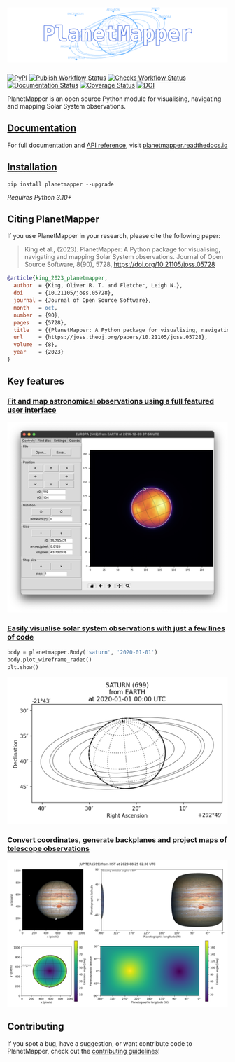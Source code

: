 # ![PlanetMapper logo](docs/images/logo_wide_transparent.png)

[![PyPI](https://img.shields.io/pypi/v/planetmapper?label=PyPI&logo=python&logoColor=silver)](https://pypi.org/project/planetmapper/)
[![Publish Workflow Status](https://github.com/ortk95/planetmapper/actions/workflows/python-publish.yml/badge.svg)](https://github.com/ortk95/planetmapper/actions/workflows/python-publish.yml)
[![Checks Workflow Status](https://github.com/ortk95/planetmapper/actions/workflows/checks.yml/badge.svg?branch=main)](https://github.com/ortk95/planetmapper/actions/workflows/checks.yml)
[![Documentation Status](https://readthedocs.org/projects/planetmapper/badge/?version=latest)](https://planetmapper.readthedocs.io/en/latest/?badge=latest)
[![Coverage Status](https://img.shields.io/coverallsCoverage/github/ortk95/planetmapper)](https://coveralls.io/github/ortk95/planetmapper)
[![DOI](https://joss.theoj.org/papers/10.21105/joss.05728/status.svg)](https://doi.org/10.21105/joss.05728)

PlanetMapper is an open source Python module for visualising, navigating and mapping Solar System observations.

## [Documentation](https://planetmapper.readthedocs.io)
For full documentation and [API reference](https://planetmapper.readthedocs.io/en/latest/documentation.html), visit [planetmapper.readthedocs.io](https://planetmapper.readthedocs.io/en/latest/index.html)


## [Installation](https://planetmapper.readthedocs.io/en/latest/installation.html)
```
pip install planetmapper --upgrade
```

_Requires Python 3.10+_


## Citing PlanetMapper
If you use PlanetMapper in your research, please cite the following paper:

> King et al., (2023). PlanetMapper: A Python package for visualising, navigating and mapping Solar System observations. Journal of Open Source Software, 8(90), 5728, https://doi.org/10.21105/joss.05728

```bibtex
@article{king_2023_planetmapper,
  author  = {King, Oliver R. T. and Fletcher, Leigh N.},
  doi     = {10.21105/joss.05728},
  journal = {Journal of Open Source Software},
  month   = oct,
  number  = {90},
  pages   = {5728},
  title   = {{PlanetMapper: A Python package for visualising, navigating and mapping Solar System observations}},
  url     = {https://joss.theoj.org/papers/10.21105/joss.05728},
  volume  = {8},
  year    = {2023}
}
```


## Key features
### [Fit and map astronomical observations using a full featured user interface](https://planetmapper.readthedocs.io/en/latest/user_interface.html)
[![Screenshot of the PlanetMapper graphical user interface showing an observation of Europa being navigated](docs/images/gui_fitting.png)](https://planetmapper.readthedocs.io/en/latest/user_interface.html)

### [Easily visualise solar system observations with just a few lines of code](https://planetmapper.readthedocs.io/en/latest/general_python_api.html#wireframe-plots)

```python
body = planetmapper.Body('saturn', '2020-01-01')
body.plot_wireframe_radec()
plt.show()
```

[![Image of Saturn generated with PlanetMapper showing the orientation of Saturn and its rings](docs/images/saturn_wireframe_radec.png)](https://planetmapper.readthedocs.io/en/latest/general_python_api.html#wireframe-plots)

### [Convert coordinates, generate backplanes and project maps of telescope observations](https://planetmapper.readthedocs.io/en/latest/general_python_api.html)
[![Plot of a mapped Jupiter observation, generated with PlanetMapper, showing observed and mapped versions of the Jupiter data](docs/images/jupiter_mapped.png)](https://planetmapper.readthedocs.io/en/latest/general_python_api.html)


## Contributing

If you spot a bug, have a suggestion, or want contribute code to PlanetMapper, check out the [contributing guidelines](https://github.com/ortk95/planetmapper/blob/main/CONTRIBUTING.md)!